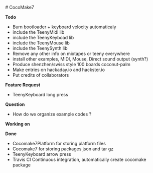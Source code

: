 <trello># CocoMake7

**Todo**
* Burn bootloader + keyboard velocity automaticaly
* include the TeenyMidi lib
* include the TeenyKeyboad lib
* include the TeenyMouse lib
* include the TeenySynth lib
* Remove any other info on mixtapes or teeny everywhere
* install other examples, MIDI, Mouse, Direct sound output (synth?)
* Produce shenzhen/swiss style 100 boards coconut-palm
* Make entries on hackaday.io and hackster.io
* Put credits of collaborators

**Feature Request**
* TeenyKeyboard long press

**Question**
* How do we organize example codes ?

**Working on**

**Done**
* Cocomake7Platform for storing platform files
* Cocomake7 for storing packages json and tar gz
* TeenyKeyboard arrow press
* Travis CI Continuous integration, automatically create cocomake package
</trello>
